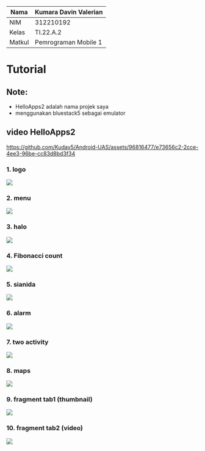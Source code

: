 | Nama  | Kumara Davin Valerian |
| ------------- | ------------- |
| NIM  | 312210192  |
| Kelas  | TI.22.A.2  |
| Matkul  | Pemrograman Mobile 1  |

# Tutorial
## Note:
- HelloApps2 adalah nama projek saya
- menggunakan bluestack5 sebagai emulator

## video HelloApps2
https://github.com/Kudav5/Android-UAS/assets/96816477/e73656c2-2cce-4ee3-96be-cc83d8bd3f34

### 1. logo
![](fau/logo.png)
### 2. menu
![](fau/menu.png)
### 3. halo
![](fau/halo.png)
### 4. Fibonacci count
![](fau/count.png)
### 5. sianida
![](fau/sianida.png)
### 6. alarm
![](fau/alarm.png)
### 7. two activity
![](fau/2aktif.png)
### 8. maps
![](fau/maps.jpg)
### 9. fragment tab1 (thumbnail)
![](fau/fragment%20tab.png)
### 10. fragment tab2 (video)
![](fau/fragment%20tab%20video.png)
